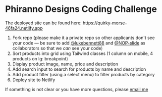 # Phiranno Designs Coding Challenge

The deployed site can be found here: https://quirky-morse-46fa24.netlify.app

1. Fork repo (please make it a private repo so other applicants don't see your code — be sure to add [@lukebennett88](https://github.com/lukebennett88) and [@NOP-slide](https://github.com/NOP-slide) as collaborators so that we _can_ see your code)
2. Sort products into grid using Tailwind classes (1 column on mobile, 4 products on lg: breakpoint)
3. Display product image, name, price and description
4. Add search input to search for products by name and description
5. Add product filter (using a select menu) to filter products by category
6. Deploy site to Netlify

If something is not clear or you have more questions, please [email me](mailto:l.bennett@phirannodesigns.com.au)
